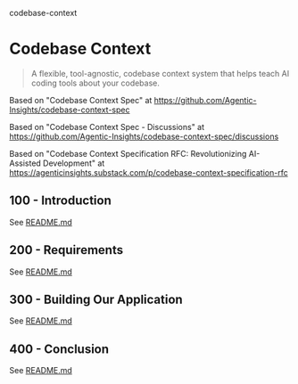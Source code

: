 codebase-context
# Codebase Context

> A flexible, tool-agnostic, codebase context system that helps teach AI coding tools about your codebase.

Based on "Codebase Context Spec" at https://github.com/Agentic-Insights/codebase-context-spec

Based on "Codebase Context Spec - Discussions" at https://github.com/Agentic-Insights/codebase-context-spec/discussions

Based on "Codebase Context Specification RFC: Revolutionizing AI-Assisted Development" at https://agenticinsights.substack.com/p/codebase-context-specification-rfc

## 100 - Introduction

See [README.md](./100/README.md)

## 200 - Requirements

See [README.md](./200/README.md)

## 300 - Building Our Application

See [README.md](./300/README.md)

## 400 - Conclusion

See [README.md](./400/README.md)
